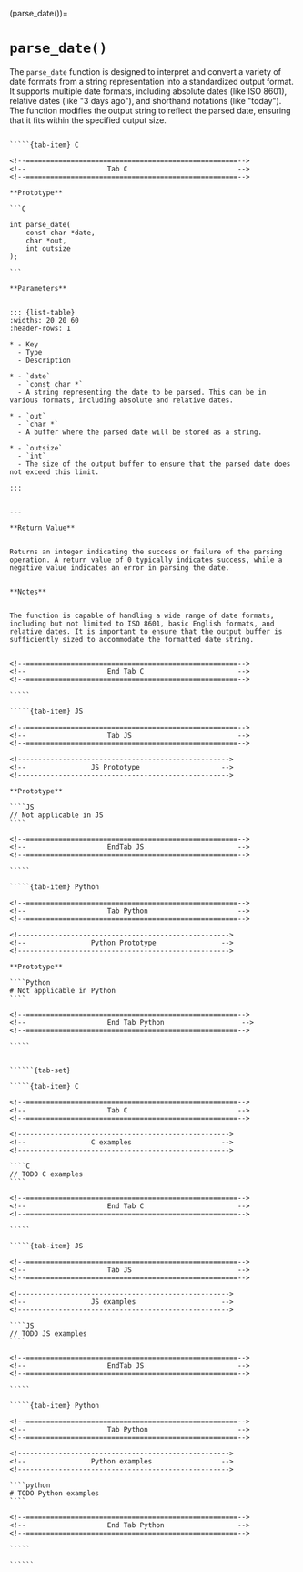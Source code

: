 <!-- ============================================================== -->
(parse_date())=
# `parse_date()`
<!-- ============================================================== -->


The `parse_date` function is designed to interpret and convert a variety of date formats from a string representation into a standardized output format. It supports multiple date formats, including absolute dates (like ISO 8601), relative dates (like "3 days ago"), and shorthand notations (like "today"). The function modifies the output string to reflect the parsed date, ensuring that it fits within the specified output size.


<!------------------------------------------------------------>
<!--                    Prototypes                          -->
<!------------------------------------------------------------>

``````{tab-set}

`````{tab-item} C

<!--====================================================-->
<!--                    Tab C                           -->
<!--====================================================-->

**Prototype**

```C

int parse_date(
    const char *date,
    char *out,
    int outsize
);

```

**Parameters**


::: {list-table}
:widths: 20 20 60
:header-rows: 1

* - Key
  - Type
  - Description

* - `date`
  - `const char *`
  - A string representing the date to be parsed. This can be in various formats, including absolute and relative dates.

* - `out`
  - `char *`
  - A buffer where the parsed date will be stored as a string.

* - `outsize`
  - `int`
  - The size of the output buffer to ensure that the parsed date does not exceed this limit.

:::


---

**Return Value**


Returns an integer indicating the success or failure of the parsing operation. A return value of 0 typically indicates success, while a negative value indicates an error in parsing the date.


**Notes**


The function is capable of handling a wide range of date formats, including but not limited to ISO 8601, basic English formats, and relative dates. It is important to ensure that the output buffer is sufficiently sized to accommodate the formatted date string.


<!--====================================================-->
<!--                    End Tab C                       -->
<!--====================================================-->

`````

`````{tab-item} JS

<!--====================================================-->
<!--                    Tab JS                          -->
<!--====================================================-->

<!---------------------------------------------------->
<!--                JS Prototype                    -->
<!---------------------------------------------------->

**Prototype**

````JS
// Not applicable in JS
````

<!--====================================================-->
<!--                    EndTab JS                       -->
<!--====================================================-->

`````

`````{tab-item} Python

<!--====================================================-->
<!--                    Tab Python                      -->
<!--====================================================-->

<!---------------------------------------------------->
<!--                Python Prototype                -->
<!---------------------------------------------------->

**Prototype**

````Python
# Not applicable in Python
````

<!--====================================================-->
<!--                    End Tab Python                   -->
<!--====================================================-->

`````

``````

<!------------------------------------------------------------>
<!--                    Examples                            -->
<!------------------------------------------------------------>

```````{dropdown} Examples

``````{tab-set}

`````{tab-item} C

<!--====================================================-->
<!--                    Tab C                           -->
<!--====================================================-->

<!---------------------------------------------------->
<!--                C examples                      -->
<!---------------------------------------------------->

````C
// TODO C examples
````

<!--====================================================-->
<!--                    End Tab C                       -->
<!--====================================================-->

`````

`````{tab-item} JS

<!--====================================================-->
<!--                    Tab JS                          -->
<!--====================================================-->

<!---------------------------------------------------->
<!--                JS examples                     -->
<!---------------------------------------------------->

````JS
// TODO JS examples
````

<!--====================================================-->
<!--                    EndTab JS                       -->
<!--====================================================-->

`````

`````{tab-item} Python

<!--====================================================-->
<!--                    Tab Python                      -->
<!--====================================================-->

<!---------------------------------------------------->
<!--                Python examples                 -->
<!---------------------------------------------------->

````python
# TODO Python examples
````

<!--====================================================-->
<!--                    End Tab Python                  -->
<!--====================================================-->

`````

``````

```````

